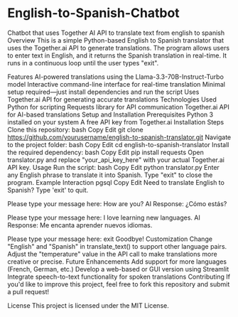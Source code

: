 # English-to-Spanish-Chatbot
Chatbot that uses Together AI API to translate text from english to spanish
Overview
This is a simple Python-based English to Spanish translator that uses the Together.ai API to generate translations. The program allows users to enter text in English, and it returns the Spanish translation in real-time. It runs in a continuous loop until the user types "exit".

Features
AI-powered translations using the Llama-3.3-70B-Instruct-Turbo model
Interactive command-line interface for real-time translation
Minimal setup required—just install dependencies and run the script
Uses Together.ai API for generating accurate translations
Technologies Used
Python for scripting
Requests library for API communication
Together.ai API for AI-based translations
Setup and Installation
Prerequisites
Python 3 installed on your system
A free API key from Together.ai
Installation Steps
Clone this repository:
bash
Copy
Edit
git clone https://github.com/yourusername/english-to-spanish-translator.git
Navigate to the project folder:
bash
Copy
Edit
cd english-to-spanish-translator
Install the required dependency:
bash
Copy
Edit
pip install requests
Open translator.py and replace "your_api_key_here" with your actual Together.ai API key.
Usage
Run the script:
bash
Copy
Edit
python translator.py
Enter any English phrase to translate it into Spanish.
Type "exit" to close the program.
Example Interaction
pgsql
Copy
Edit
Need to translate English to Spanish? Type 'exit' to quit.

Please type your message here: How are you?
AI Response: ¿Cómo estás?

Please type your message here: I love learning new languages.
AI Response: Me encanta aprender nuevos idiomas.

Please type your message here: exit
Goodbye!
Customization
Change "English" and "Spanish" in translate_text() to support other language pairs.
Adjust the "temperature" value in the API call to make translations more creative or precise.
Future Enhancements
Add support for more languages (French, German, etc.)
Develop a web-based or GUI version using Streamlit
Integrate speech-to-text functionality for spoken translations
Contributing
If you'd like to improve this project, feel free to fork this repository and submit a pull request!

License
This project is licensed under the MIT License.
